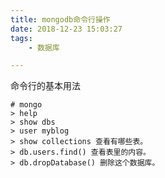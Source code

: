 ```yaml
---
title: mongodb命令行操作
date: 2018-12-23 15:03:27
tags:
	- 数据库

---
```




命令行的基本用法

```
# mongo
> help
> show dbs
> user myblog
> show collections 查看有哪些表。
> db.users.find() 查看表里的内容。
> db.dropDatabase() 删除这个数据库。
```

